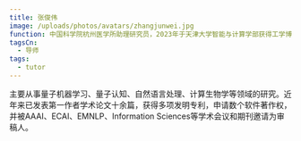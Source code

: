 ```yaml
---
title: 张俊伟
image: /uploads/photos/avatars/zhangjunwei.jpg
function: 中国科学院杭州医学所助理研究员，2023年于天津大学智能与计算学部获得工学博士学位。
tagsCn: 
  - 导师
tags: 
  - tutor
---
```


主要从事量子机器学习、量子认知、自然语言处理、计算生物学等领域的研究。近年来已发表第一作者学术论文十余篇，获得多项发明专利，申请数个软件著作权，并被AAAI、ECAI、EMNLP、Information Sciences等学术会议和期刊邀请为审稿人。